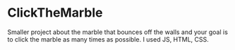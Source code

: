 # ClickTheMarble
Smaller project about the marble that bounces off the walls and your goal is to click the marble as many times as possible. I used JS, HTML, CSS.
